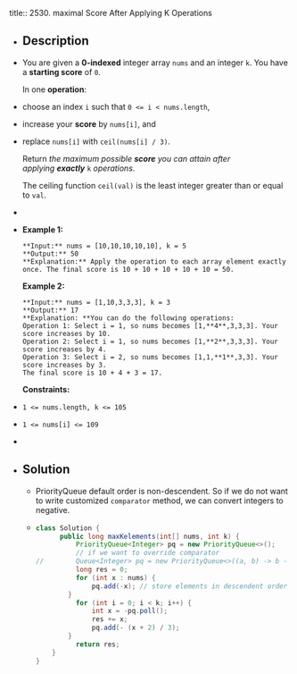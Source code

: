 title:: 2530. maximal Score After Applying K Operations

- ## Description
- You are given a **0-indexed** integer array `nums` and an integer `k`. You have a **starting score** of `0`.
  
  In one **operation**:
- choose an index `i` such that `0 <= i < nums.length`,
- increase your **score** by `nums[i]`, and
- replace `nums[i]` with `ceil(nums[i] / 3)`.
  
  Return *the maximum possible **score** you can attain after applying **exactly*** `k` *operations*.
  
  The ceiling function `ceil(val)` is the least integer greater than or equal to `val`.
-
- **Example 1:**
  
  ```
  **Input:** nums = [10,10,10,10,10], k = 5
  **Output:** 50
  **Explanation:** Apply the operation to each array element exactly once. The final score is 10 + 10 + 10 + 10 + 10 = 50.
  ```
  
  **Example 2:**
  
  ```
  **Input:** nums = [1,10,3,3,3], k = 3
  **Output:** 17
  **Explanation: **You can do the following operations:
  Operation 1: Select i = 1, so nums becomes [1,**4**,3,3,3]. Your score increases by 10.
  Operation 2: Select i = 1, so nums becomes [1,**2**,3,3,3]. Your score increases by 4.
  Operation 3: Select i = 2, so nums becomes [1,1,**1**,3,3]. Your score increases by 3.
  The final score is 10 + 4 + 3 = 17.
  ```
  
  
  
  **Constraints:**
- `1 <= nums.length, k <= 105`
- `1 <= nums[i] <= 109`
-
- ## Solution
	- PriorityQueue default order is non-descendent. So if we do not want to write customized `comparator` method, we can convert integers to negative.
	- ```java
	  class Solution {
	    	public long maxKelements(int[] nums, int k) {
	        	PriorityQueue<Integer> pq = new PriorityQueue<>();
	        	// if we want to override comparator
	  //      	Queue<Integer> pq = new PriorityQueue<>((a, b) -> b - a);
	        	long res = 0;
	        	for (int x : nums) {
	            	pq.add(-x); // store elements in descendent order
	          }
	        	for (int i = 0; i < k; i++) {
	            	int x = -pq.poll();
	            	res += x;
	            	pq.add(- (x + 2) / 3);
	          }
	        	return res;
	      }
	  }
	  ```